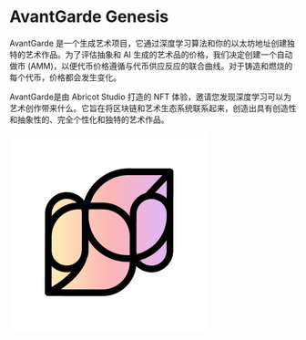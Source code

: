 # AvantGarde Genesis

AvantGarde 是一个生成艺术项目，它通过深度学习算法和你的以太坊地址创建独特的艺术作品。为了评估抽象和 AI 生成的艺术品的价格，我们决定创建一个自动做市 (AMM)，以便代币价格遵循与代币供应反应的联合曲线。对于铸造和燃烧的每个代币，价格都会发生变化。

AvantGarde是由 Abricot Studio 打造的 NFT 体验，邀请您发现深度学习可以为艺术创作带来什么。它旨在将区块链和艺术生态系统联系起来，创造出具有创造性和抽象性的、完全个性化和独特的艺术作品。

![nft](unnamed.png)
